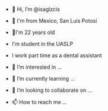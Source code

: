 - 👋 Hi, I’m @isaglzcis
-  I'm from Mexico, San Luis Potosí 
- I'm 22 years old 
- I'm student in the UASLP
- I work part time as a dental assistant

- 👀 I’m interested in ...
- 🌱 I’m currently learning ...
- 💞️ I’m looking to collaborate on ...
- 📫 How to reach me ...

